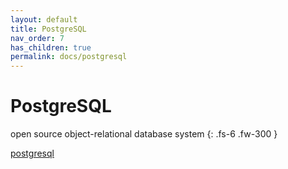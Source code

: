 ```yaml
---
layout: default
title: PostgreSQL
nav_order: 7
has_children: true
permalink: docs/postgresql
---
```



# PostgreSQL
open source object-relational database system
{: .fs-6 .fw-300 }

[postgresql](https://www.postgresql.org/)
